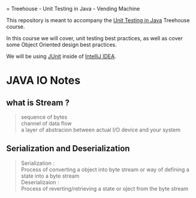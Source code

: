 = Treehouse - Unit Testing in Java - Vending Machine

This repository is meant to accompany the [Unit Testing in Java](https://teamtreehouse.com/library/unit-testing-in-java/upcoming) Treehouse course.

In this course we will cover, unit testing best practices, as well as cover some Object Oriented design best practices.

We will be using [JUnit](http://junit.org) inside of [IntelliJ IDEA](https://www.jetbrains.com/idea/).


# JAVA IO Notes

## what is Stream ?
>sequence of bytes  <br/>
>channel of data flow   <br/>
>a layer of abstracion between actual I/O device and your system

## Serialization and Deserialization

>Serialization : <br/>
    Process of converting a object into byte stream or way of  defining a state 
    into a byte stream <br/>
>Deserializaion :   <br/>
    Process of reverting/retrieving a state or oject from the byte stream <br/>



